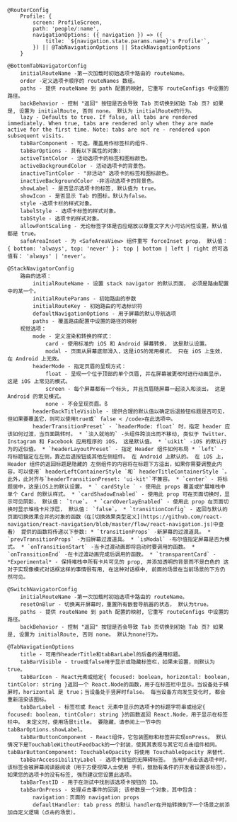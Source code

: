     @RouterConfig
        Profile: {
            screen: ProfileScreen,
            path: 'people/:name',
            navigationOptions: ({ navigation }) => ({
                title: `${navigation.state.params.name}'s Profile'`,
            }) || @TabNavigationOptions || StackNavigationOptions
        }

    @BottomTabNavigatorConfig
        initialRouteName -第一次加载时初始选项卡路由的 routeName。
        order -定义选项卡顺序的 routeNames 数组。
        paths - 提供 routeName 到 path 配置的映射, 它重写 routeConfigs 中设置的路径。
        backBehavior - 控制 "返回" 按钮是否会导致 Tab 页切换到初始 Tab 页? 如果是, 设置为 initialRoute, 否则 none。 默认为 initialRoute的行为。
        lazy - Defaults to true. If false, all tabs are rendered immediately. When true, tabs are rendered only when they are made active for the first time. Note: tabs are not re - rendered upon subsequent visits.
        tabBarComponent - 可选，覆盖用作标签栏的组件.
        tabBarOptions - 具有以下属性的对象:
        activeTintColor - 活动选项卡的标签和图标颜色。
        activeBackgroundColor - 活动选项卡的背景色。
        inactiveTintColor - "非活动" 选项卡的标签和图标颜色。
        inactiveBackgroundColor -非活动选项卡的背景色。
        showLabel - 是否显示选项卡的标签, 默认值为 true。
        showIcon - 是否显示 Tab 的图标，默认为false。
        style -选项卡栏的样式对象。
        labelStyle - 选项卡标签的样式对象。
        tabStyle - 选项卡的样式对象。
        allowFontScaling - 无论标签字体是否应缩放以尊重文字大小可访问性设置，默认值都是 true。
        safeAreaInset - 为 <SafeAreaView> 组件重写 forceInset prop， 默认值：{ bottom: 'always', top: 'never' }； top | bottom | left | right 的可选值有： 'always' | 'never'。
    
    @StackNavigatorConfig
        路由的选项：
            initialRouteName - 设置 stack navigator 的默认页面， 必须是路由配置中的某一个。
            initialRouteParams - 初始路由的参数
            initialRouteKey - 初始路由的可选标识符
            defaultNavigationOptions - 用于屏幕的默认导航选项
            paths - 覆盖路由配置中设置的路径的映射
        视觉选项：
            mode - 定义渲染和转换的样式：
                card - 使用标准的 iOS 和 Android 屏幕转换， 这是默认设置。
                modal - 页面从屏幕底部滑入，这是iOS的常用模式， 只在 iOS 上生效，在 Android 上无效。
            headerMode - 指定页眉的呈现方式：
                float - 呈现一个位于顶部的单个页眉, 并在屏幕被更改时进行动画显示， 这是 iOS 上常见的模式。
                screen - 每个屏幕都有一个标头, 并且页眉随屏幕一起淡入和淡出， 这是 Android 的常见模式。
                none - 不会呈现页眉。ß
            headerBackTitleVisible - 提供合理的默认值以确定后退按钮标题是否可见，但如果要覆盖它，则可以使用true或` false < /code>在此选项中。
            headerTransitionPreset` - `headerMode: float` 时，指定 header 应该如何过渡，当页面跳转时。 * `淡入就地的` -头组件跨淡出而不移动, 类似于 Twitter、Instagram 和 Facebook 应用程序的 iOS， 这是默认值。 * `uikit` -iOS 的默认行为的近似值。 * `headerLayoutPreset` - 指定 Header 组件如何布局 * `left` - 将标题锚定在左侧，靠近后退按钮或其他左侧组件。 在 Android 上默认的。 在 iOS 上，Header 组件的返回标题是隐藏的 左侧组件的内容将在标题下方溢出，如果你需要调整此内容，可以使用` headerLeftContainerStyle `和` headerTitleContainerStyle `。 此外，此对齐与`headerTransitionPreset: 'ui-kit'`不兼容。 * `center` - 将标题居中，这是iOS上的默认设置。 * ` cardStyle ` - 使用此 props 覆盖或扩展堆栈中单个 Card 的默认样式。 * `cardShadowEnabled` - 使用此 prop 可在页面切换时，显示可见阴影， 默认值： `true`。 * `cardOverlayEnabled` - 使用此 prop 在页面切换时显示堆栈卡片浮层， 默认值： `false`。 * `transitionConfig` - 返回与默认的页面切换效果合并的对象的函数（在[切换效果类型定义](https://github.com/react-navigation/react-navigation/blob/master/flow/react-navigation.js)中查看） 提供的函数将传递以下参数: * `transitionProps` -新屏幕的过渡道具。 * `prevTransitionProps` -为旧屏幕过渡道具。 * `isModal` -布尔值指定屏幕是否为模式。 * `onTransitionStart` -当卡过渡动画即将启动时要调用的函数。 * `onTransitionEnd` -在卡过渡动画完成后调用的函数。 * `transparentCard` - *Experimental* - 保持堆栈中所有卡片可见的 prop, 并添加透明的背景而不是白色的 这对于实现像模式对话框这样的事情很有用, 在这种对话框中, 前面的场景在当前场景的下方仍然可见。
    
    @SwitchNavigatorConfig
        initialRouteName -第一次加载时初始选项卡路由的 routeName。
        resetOnBlur - 切换离开屏幕时，重置所有嵌套导航器的状态， 默认为true。
        paths - 提供 routeName 到 path 配置的映射, 它重写 routeConfigs 中设置的路径。
        backBehavior - 控制 "返回" 按钮是否会导致 Tab 页切换到初始 Tab 页? 如果是, 设置为 initialRoute, 否则 none。 默认为none行为。

    @TabNavigationOptions
        title - 可用作headerTitle和tabBarLabel的后备的通用标题。
        tabBarVisible - true或false用于显示或隐藏标签栏，如果未设置，则默认为true。
        tabBarIcon - React元素或给定{ focused: boolean, horizontal: boolean, tintColor: string }返回一个 React.Node的函数，用于在标签栏中显示。当设备处于横屏时，horizontal 是 true；当设备处于竖屏时false。 每当设备方向发生变化时, 都会重新渲染该图标。
        tabBarLabel - 标签栏或 React 元素中显示的选项卡的标题字符串或给定{ focused: boolean, tintColor: string }的函数返回 React.Node，用于显示在标签栏中。 未定义时，使用场景title。 要隐藏，请参阅上一节中的tabBarOptions.showLabel。
        tabBarButtonComponent - React组件，它包装图标和标签并实现onPress。 默认情况下是TouchableWithoutFeedback的一个封装，使其其表现与其它可点击组件相同。 tabBarButtonComponent: TouchableOpacity 将使用 TouchableOpacity 来替代.
        tabBarAccessibilityLabel - 选项卡按钮的无障碍标签。 当用户点击该选项卡时，该标签会被屏幕阅读器阅读（用于方便视障人士使用 手机，鼓励有条件的开发者设置该标签）， 如果您的选项卡的没有标签, 强烈建议您设置此选项。
        tabBarTestID - 用于在测试中找到该选项卡按钮的 ID。
        tabBarOnPress - 处理点击事件的回调; 该参数是一个对象，其中包含：
            navigation：页面的 navigation props
            defaultHandler: tab press 的默认 handler在开始转换到下一个场景之前添加自定义逻辑（点击的场景）。